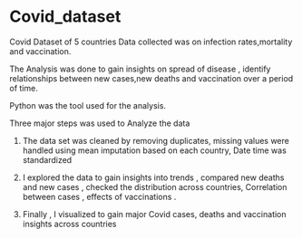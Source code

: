 # Covid_dataset
Covid Dataset of 5 countries 
Data collected was on infection rates,mortality and vaccination.

The Analysis was done to gain insights on spread of disease , identify relationships between new cases,new deaths and vaccination over a period of time.

Python was the tool used for the analysis.

Three major steps was used to Analyze the data
1) The data set was cleaned by removing duplicates, missing values were handled using mean imputation based on each country, Date time was standardized

2) I explored the data to gain insights into trends , compared new deaths and new cases , checked the distribution across countries, Correlation between cases , effects of vaccinations .

3) Finally , I visualized to gain major Covid cases, deaths and vaccination insights across countries
